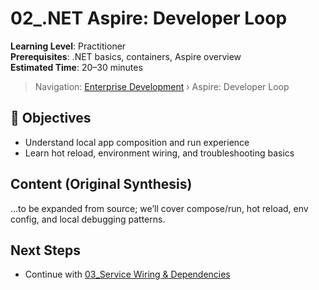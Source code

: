 # 02_.NET Aspire: Developer Loop

**Learning Level**: Practitioner  
**Prerequisites**: .NET basics, containers, Aspire overview  
**Estimated Time**: 20–30 minutes

> Navigation: [Enterprise Development](./README.md) › Aspire: Developer Loop

## 🎯 Objectives

- Understand local app composition and run experience
- Learn hot reload, environment wiring, and troubleshooting basics

## Content (Original Synthesis)

...to be expanded from source; we’ll cover compose/run, hot reload, env config, and local debugging patterns.

## Next Steps

- Continue with [03_Service Wiring & Dependencies](./03_DotNet-Aspire-Service-Wiring-and-Dependencies.md)
